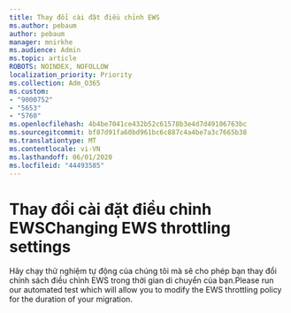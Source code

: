 ```yaml
---
title: Thay đổi cài đặt điều chỉnh EWS
ms.author: pebaum
author: pebaum
manager: mnirkhe
ms.audience: Admin
ms.topic: article
ROBOTS: NOINDEX, NOFOLLOW
localization_priority: Priority
ms.collection: Adm_O365
ms.custom:
- "9000752"
- "5653"
- "5760"
ms.openlocfilehash: 4b4be7041ce432b52c61578b3e4d7d49106763bc
ms.sourcegitcommit: bf87d91fa60bd961bc6c887c4a4be7a3c7665b38
ms.translationtype: MT
ms.contentlocale: vi-VN
ms.lasthandoff: 06/01/2020
ms.locfileid: "44493585"
---
```

# <a name="changing-ews-throttling-settings"></a><span data-ttu-id="23a53-102">Thay đổi cài đặt điều chỉnh EWS</span><span class="sxs-lookup"><span data-stu-id="23a53-102">Changing EWS throttling settings</span></span>

<span data-ttu-id="23a53-103">Hãy chạy thử nghiệm tự động của chúng tôi mà sẽ cho phép bạn thay đổi chính sách điều chỉnh EWS trong thời gian di chuyển của bạn.</span><span class="sxs-lookup"><span data-stu-id="23a53-103">Please run our automated test which will allow you to modify the EWS throttling policy for the duration of your migration.</span></span>